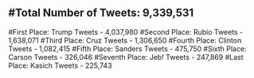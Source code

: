 #Total Number of Tweets: 9,339,531 
---
#First Place: Trump Tweets - 4,037,980
#Second Place: Rubio Tweets - 1,638,071
#Third Place: Cruz Tweets - 1,306,650
#Fourth Place: Clinton Tweets - 1,082,415
#Fifth Place: Sanders Tweets - 475,750
#Sixth Place: Carson Tweets - 326,046
#Seventh Place: Jeb! Tweets - 247,869
#Last Place: Kasich Tweets - 225,743
